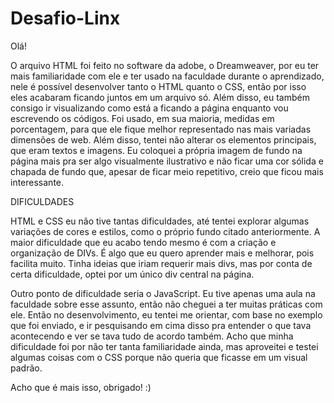 # Desafio-Linx

Olá!

O arquivo HTML foi feito no software da adobe, o Dreamweaver, por eu ter mais familiaridade com ele e ter usado na faculdade durante o aprendizado, nele é possível desenvolver
tanto o HTML quanto o CSS, então por isso eles acabaram ficando juntos em um arquivo só. Além disso, eu também consigo ir visualizando como está a ficando a página enquanto vou
escrevendo os códigos. Foi usado, em sua maioria, medidas em porcentagem, para que ele fique melhor representado nas mais variadas dimensões de web. Além disso, tentei não alterar
os elementos principais, que eram textos e imagens. Eu coloquei a própria imagem de fundo na página mais pra ser algo visualmente ilustrativo e não ficar uma cor sólida e 
chapada de fundo que, apesar de ficar meio repetitivo, creio que ficou mais interessante.

DIFICULDADES

HTML e CSS eu não tive tantas dificuldades, até tentei explorar algumas variações de cores e estilos, como o próprio fundo citado anteriormente. A maior dificuldade que eu acabo
tendo mesmo é com a criação e organização de DIVs. É algo que eu quero aprender mais e melhorar, pois facilita muito. Tinha ideias que iriam requerir mais divs, mas por conta de
certa dificuldade, optei por um único div central na página.

Outro ponto de dificuldade seria o JavaScript. Eu tive apenas uma aula na faculdade sobre esse assunto, então não cheguei a ter muitas práticas com ele. Então no desenvolvimento,
eu tentei me orientar, com base no exemplo que foi enviado, e ir pesquisando em cima disso pra entender o que tava acontecendo e ver se tava tudo de acordo também. Acho que minha
dificuldade foi por não ter tanta familiaridade ainda, mas aproveitei e testei algumas coisas com o CSS porque não queria que ficasse em um visual padrão.

Acho que é mais isso, obrigado! :)



